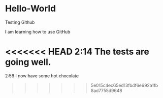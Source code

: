 # Hello-World
Testing Github

I am learning how to use GitHub

<<<<<<< HEAD
2:14	The tests are going well.
=======
2:58	I now have some hot chocolate
>>>>>>> 5e015c4ec65ed13fbdf6e692a1fb8ad7755d9648
